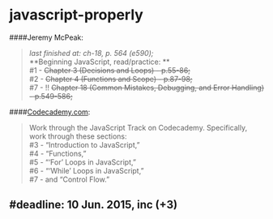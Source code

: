 # javascript-properly

<!---
your comment goes here
and here

####Eric Freeman:
> 2015-06-07 start from: restart from the beggining;

####Jon Duckett:
> 2015-06-08 start from p.62 (e67);

####Jeremy McPeak:

-->

####Jeremy McPeak:
>_last finished at: ch-18, p. 564 (e590);_<br>
**Beginning JavaScript, read/practice: **<br>
\#1 - ~~Chapter 3 (Decisions and Loops) - p.55-86;<br>~~
\#2 - ~~Chapter 4 (Functions and Scope) - p.87-98;<br>~~
\#7 - !! ~~Chapter 18 (Common Mistakes, Debugging, and Error Handling) - p.549-586;<br>~~

####[Codecademy.com](http://codecademy.com/ "codecademy.com"):
>Work through the JavaScript Track on Codecademy. Specifically, work through these sections:<br>
\#3 - “Introduction to JavaScript,”<br>
\#4 - “Functions,”<br>
\#5 - “‘For’ Loops in JavaScript,”<br>
\#6 - “‘While’ Loops in JavaScript,”<br>
\#7 -  and “Control Flow.”

#deadline: 10 Jun. 2015, inc (+3)
---


<!--
##Progress:


2015-06-12:
2015-06-11: ~10 pages of 'Beginning js';


 -->
